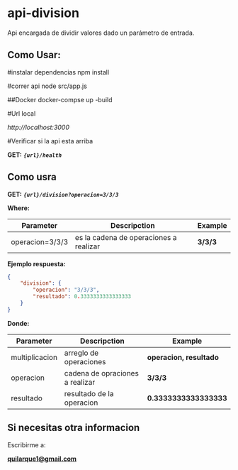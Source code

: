 # api-division
Api encargada de dividir valores dado un parámetro de entrada.

## Como Usar:

#instalar dependencias
npm install

#correr api
node src/app.js

##Docker
docker-compse up -build

#Url local
<span>

*http://localhost:3000*

</span>

#Verificar si la api esta arriba

**GET:**
***``
{url}/health
``***
##

## Como usra


**GET:** 
***``{url}/division?operacion=3/3/3
``***

**Where:**

| Parameter    |Descripction   |Example   |
| ------------| ------------ | ---------- |
|  operacion=3/3/3  |  es la cadena de operaciones a realizar  | **3/3/3** |

**Ejemplo respuesta:**

```json
{
    "division": {
        "operacion": "3/3/3",
        "resultado": 0.3333333333333333
    }
}
```

**Donde:**

| Parameter         |Descripction         |Example        |
| ------------      | ------------        | ------------  |
|  multiplicacion            |  arreglo de operaciones  |  **operacion, resultado**  |
|  operacion        |  cadena de opraciones a realizar | **3/3/3**|
|  resultado        |  resultado de la operacion | **0.3333333333333333**|

## Si necesitas otra informacion

Escribirme a:

**quilarque1@gmail.com**
